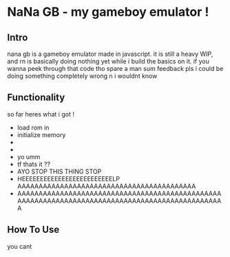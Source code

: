 # NaNa GB - my gameboy emulator !

## Intro

nana gb is a gameboy emulator made in javascript.
it is still a heavy WIP, and rn is basically doing nothing yet while i build the basics on it.
if you wanna peek through that code tho spare a man sum feedback pls i could be doing something completely wrong n i wouldnt know

## Functionality

so far heres what i got !
- load rom in
- initialize memory
-
-
- yo umm
- tf thats it ??
- AYO STOP THIS THING STOP
- HEEEEEEEEEEEEEEEEEEEEEEEEELP AAAAAAAAAAAAAAAAAAAAAAAAAAAAAAAAAAAAAAAAAA
- AAAAAAAAAAAAAAAAAAAAAAAAAAAAAAAAAAAAAAAAAAAAAAAAAAAAAAAAAAAAAAAAAAAAAAAAAAAAAAAAAAAAAAAAAAAAAAAAA

## How To Use

you cant
